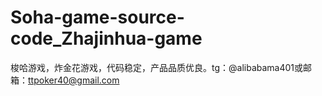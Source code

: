 # Soha-game-source-code_Zhajinhua-game
梭哈游戏，炸金花游戏，代码稳定，产品品质优良。tg：@alibabama401或邮箱：ttpoker40@gmail.com
